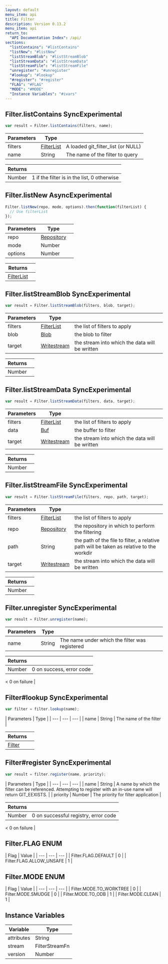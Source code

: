 ```yaml
---
layout: default
menu_item: api
title: Filter
description: Version 0.13.2
menu_item: api
return_to:
  "API Documentation Index": /api/
sections:
  "listContains": "#listContains"
  "listNew": "#listNew"
  "listStreamBlob": "#listStreamBlob"
  "listStreamData": "#listStreamData"
  "listStreamFile": "#listStreamFile"
  "unregister": "#unregister"
  "#lookup": "#lookup"
  "#register": "#register"
  "FLAG": "#FLAG"
  "MODE": "#MODE"
  "Instance Variables": "#ivars"
---
```


## <a name="listContains"></a><span>Filter.</span>listContains <span class="tags"><span class="sync">Sync</span><span class="experimental">Experimental</span></span>

```js
var result = Filter.listContains(filters, name);
```

| Parameters | Type |   |
| --- | --- | --- |
| filters | [FilterList](/api/filter_list/) | A loaded git_filter_list (or NULL) |
| name | String | The name of the filter to query |

| Returns |  |
| --- | --- |
| Number |  1 if the filter is in the list, 0 otherwise |

## <a name="listNew"></a><span>Filter.</span>listNew <span class="tags"><span class="async">Async</span><span class="experimental">Experimental</span></span>

```js
Filter.listNew(repo, mode, options).then(function(filterList) {
  // Use filterList
});
```

| Parameters | Type |   |
| --- | --- | --- |
| repo | [Repository](/api/repository/) |  |
| mode | Number |  |
| options | Number |  |

| Returns |  |
| --- | --- |
| [FilterList](/api/filter_list/) |  |

## <a name="listStreamBlob"></a><span>Filter.</span>listStreamBlob <span class="tags"><span class="sync">Sync</span><span class="experimental">Experimental</span></span>

```js
var result = Filter.listStreamBlob(filters, blob, target);
```

| Parameters | Type |   |
| --- | --- | --- |
| filters | [FilterList](/api/filter_list/) | the list of filters to apply |
| blob | [Blob](/api/blob/) | the blob to filter |
| target | [Writestream](/api/writestream/) | the stream into which the data will be written |

| Returns |  |
| --- | --- |
| Number |  |

## <a name="listStreamData"></a><span>Filter.</span>listStreamData <span class="tags"><span class="sync">Sync</span><span class="experimental">Experimental</span></span>

```js
var result = Filter.listStreamData(filters, data, target);
```

| Parameters | Type |   |
| --- | --- | --- |
| filters | [FilterList](/api/filter_list/) | the list of filters to apply |
| data | [Buf](/api/buf/) | the buffer to filter |
| target | [Writestream](/api/writestream/) | the stream into which the data will be written |

| Returns |  |
| --- | --- |
| Number |  |

## <a name="listStreamFile"></a><span>Filter.</span>listStreamFile <span class="tags"><span class="sync">Sync</span><span class="experimental">Experimental</span></span>

```js
var result = Filter.listStreamFile(filters, repo, path, target);
```

| Parameters | Type |   |
| --- | --- | --- |
| filters | [FilterList](/api/filter_list/) | the list of filters to apply |
| repo | [Repository](/api/repository/) | the repository in which to perform the filtering |
| path | String | the path of the file to filter, a relative path will be taken as relative to the workdir |
| target | [Writestream](/api/writestream/) | the stream into which the data will be written |

| Returns |  |
| --- | --- |
| Number |  |

## <a name="unregister"></a><span>Filter.</span>unregister <span class="tags"><span class="sync">Sync</span><span class="experimental">Experimental</span></span>

```js
var result = Filter.unregister(name);
```

| Parameters | Type |   |
| --- | --- | --- |
| name | String | The name under which the filter was registered |

| Returns |  |
| --- | --- |
| Number |  0 on success, error code 
<
0 on failure |

## <a name="lookup"></a><span>Filter#</span>lookup <span class="tags"><span class="sync">Sync</span><span class="experimental">Experimental</span></span>

```js
var filter = filter.lookup(name);
```

| Parameters | Type |
| --- | --- | --- |
| name | String | The name of the filter |

| Returns |  |
| --- | --- |
| [Filter](/api/filter/) |  |

## <a name="register"></a><span>Filter#</span>register <span class="tags"><span class="sync">Sync</span><span class="experimental">Experimental</span></span>

```js
var result = filter.register(name, priority);
```

| Parameters | Type |
| --- | --- | --- |
| name | String | A name by which the filter can be referenced. Attempting to register with an in-use name will return GIT_EEXISTS. |
| priority | Number | The priority for filter application |

| Returns |  |
| --- | --- |
| Number |  0 on successful registry, error code 
<
0 on failure |

## <a name="FLAG"></a><span>Filter.</span>FLAG <span class="tags"><span class="enum">ENUM</span></span>

| Flag | Value |
| --- | --- | --- |
| <span>Filter.FLAG.</span>DEFAULT | 0 |
| <span>Filter.FLAG.</span>ALLOW_UNSAFE | 1 |

## <a name="MODE"></a><span>Filter.</span>MODE <span class="tags"><span class="enum">ENUM</span></span>

| Flag | Value |
| --- | --- | --- |
| <span>Filter.MODE.</span>TO_WORKTREE | 0 |
| <span>Filter.MODE.</span>SMUDGE | 0 |
| <span>Filter.MODE.</span>TO_ODB | 1 |
| <span>Filter.MODE.</span>CLEAN | 1 |

## <a name="ivars"></a>Instance Variables

| Variable | Type |
| --- | --- |
| <a name="attributes"></a>attributes | String |
| <a name="stream"></a>stream | FilterStreamFn |
| <a name="version"></a>version | Number |


